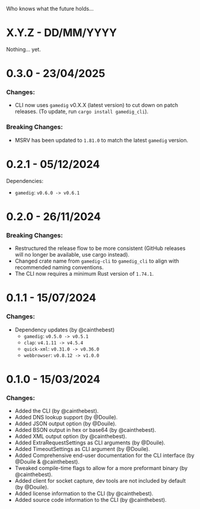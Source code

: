 Who knows what the future holds...

# X.Y.Z - DD/MM/YYYY

Nothing... yet.

# 0.3.0 - 23/04/2025

### Changes:

- CLI now uses `gamedig` v0.X.X (latest version) to cut down on patch releases. (To update, run `cargo install gamedig_cli`).

### Breaking Changes:

- MSRV has been updated to `1.81.0` to match the latest `gamedig` version.

# 0.2.1 - 05/12/2024

Dependencies:
- `gamedig`: `v0.6.0 -> v0.6.1`

# 0.2.0 - 26/11/2024

### Breaking Changes:

- Restructured the release flow to be more consistent (GitHub releases will no longer be available, use cargo instead).
- Changed crate name from `gamedig-cli` to `gamedig_cli` to align with recommended naming conventions.
- The CLI now requires a minimum Rust version of `1.74.1`.

# 0.1.1 - 15/07/2024

### Changes:

- Dependency updates (by @cainthebest)
  - `gamedig`: `v0.5.0 -> v0.5.1`
  - `clap`: `v4.1.11 -> v4.5.4`
  - `quick-xml`: `v0.31.0 -> v0.36.0`
  - `webbrowser`: `v0.8.12 -> v1.0.0`

# 0.1.0 - 15/03/2024

### Changes:

- Added the CLI (by @cainthebest).
- Added DNS lookup support (by @Douile).
- Added JSON output option (by @Douile).
- Added BSON output in hex or base64 (by @cainthebest).
- Added XML output option (by @cainthebest).
- Added ExtraRequestSettings as CLI arguments (by @Douile).
- Added TimeoutSettings as CLI argument (by @Douile).
- Added Comprehensive end-user documentation for the CLI interface (by @Douile & @cainthebest).
- Tweaked compile-time flags to allow for a more preformant binary (by @cainthebest).
- Added client for socket capture, dev tools are not included by default (by @Douile).
- Added license information to the CLI (by @cainthebest).
- Added source code information to the CLI (by @cainthebest).
